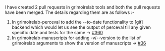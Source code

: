 I have created 2 pull requests in grimoirelab tools and both the pull requests have been merged. The details regarding them are as follows :-
1. In grimoirelab-perceval to add the --to-date functionality to [git] backend which would let us see the output of perceval till any given specific date and tests for the same -> [#360](https://github.com/chaoss/grimoirelab-perceval/pull/360)
2. In grimoirelab-manuscripts for adding -v/--version to the list of grimoirelab arguments to show the version of manuscripts -> [#36](https://github.com/chaoss/grimoirelab-manuscripts/pull/36)
